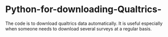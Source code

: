 # Python-for-downloading-Qualtrics-

The code is to download qualtrics data automatically. It is useful especially when someone needs to download several surveys at a regular basis. 
